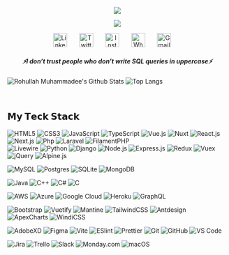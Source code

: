 <p align="center">
  <a href="https://github.com/rohullahmuhammadee/readme-typing-svg">
    <img src="https://readme-typing-svg.demolab.com/?lines=Hi, I'm Rohullah Muhammadee 👋 &font=Fira%20Code&center=true&width=440&height=45&color=f75c71&vCenter=true&pause=1000000&size=25" /></a>
</p>
<!-- Hi, I'm Rohullah Muhammadee 👋 -->
<p align="center"> 
  <a href="https://github.com/rohullahmuhammadee/readme-typing-svg">
    <img src="https://readme-typing-svg.demolab.com/?lines=Full-stack%20Software%20Engineer;Software%20Project%20Manager;Experienced%20UI%2FUX%20Designer;5%2B%20years%20of%20coding%20experience;Always%20learning%20new%20things&font=Fira%20Code&center=true&width=440&height=45&color=f75c7e&vCenter=true&pause=1000&size=22" /></a>
</p>

<!-- Social icons section -->
<p align="center"> 
  <a href="https://www.linkedin.com/in/rohullah-muhammadee-b579ab314"><img width="32px" alt="LinkedIn" title="LinkedIn" src="https://cdn.simpleicons.org/linkedin"/></a>
  &#8287;&#8287;&#8287;&#8287;&#8287;
  <a href="https://twitter.com/rohmuhammadee"><img width="32px" alt="Twitter" title="Twitter" src="https://i.imgur.com/AixJgnm.png"/></a>
  &#8287;&#8287;&#8287;&#8287;&#8287; 
  <a href="https://www.instagram.com/rohullahmuhammadee/"><img width="32px" alt="Instagram" title="Instagram" src="https://cdn.simpleicons.org/instagram"/></a>
  &#8287;&#8287;&#8287;&#8287;&#8287; 
  <a href="https://wa.me/0093792434677"><img width="32px" alt="Whatsapp" title="Whatsapp" src="https://cdn.simpleicons.org/whatsapp"/></a>
  &#8287;&#8287;&#8287;&#8287;&#8287; 
  <a href="mailto:rmuhammadee@gmail.com"><img width="32px" alt="Gmail" title="Gmail" color="white" src="https://cdn.simpleicons.org/gmail"/></a>
  &#8287;&#8287;&#8287;&#8287;&#8287; 
</p>

 <h5 align="center">
   <i>⚡️I don’t trust people who don’t write SQL queries in uppercase⚡️</i>
  </h5>

![Rohullah Muhammadee's Github Stats](https://github-readme-stats.vercel.app/api?username=rohullahmuhammadee&count_private=true&show_icons=true&include_all_commits=true)
![Top Langs](https://github-readme-stats.vercel.app/api/top-langs/?username=rohullahmuhammadee&hide=TeX&layout=compact)


<br />

## 𝗠𝘆 𝗧𝗲𝗰𝗸 𝗦𝘁𝗮𝗰𝗸

![HTML5](https://img.shields.io/badge/-HTML5-%23E44D27?style=flat-square&logo=html5&logoColor=ffffff)
![CSS3](https://img.shields.io/badge/-CSS3-%231572B6?style=flat-square&logo=css3)
![JavaScript](https://img.shields.io/badge/-JavaScript-%23F7DF1C?style=flat-square&logo=javascript&logoColor=000000&labelColor=%23F7DF1C&color=%23FFCE5A)
![TypeScript](https://img.shields.io/badge/-TypeScript-007ACC?style=flat-square&logo=typescript&logoColor=white)
![Vue.js](https://img.shields.io/badge/-Vue.js-%232c3e50?style=flat-square&logo=vuedotjs)
![Nuxt](https://img.shields.io/badge/-Nuxt.js-%23282C34?style=flat-square&logo=nuxtdotjs)
![React.js](https://img.shields.io/badge/-React.js-%23282C34?style=flat-square&logo=react)
![Next.js](https://img.shields.io/badge/-Next.js-%23000000?style=flat-square&logo=nextdotjs)
![Php](https://img.shields.io/badge/-Php-777BB4?style=flat-square&logo=php&logoColor=white)
![Laravel](https://img.shields.io/badge/-Laravel-FF2D20?style=flat-square&logo=laravel&logoColor=white)
![FilamentPHP](https://img.shields.io/badge/-FilamentPHP-F4645F?style=flat-square&logo=php&logoColor=white) <br />
![Livewire](https://img.shields.io/badge/-Livewire-303F9F?style=flat-square&logo=livewire&logoColor=white)
![Python](https://img.shields.io/badge/-Python-BA68C8?style=flat-square&logo=python&logoColor=white)
![Django](https://img.shields.io/badge/-Django-092E20?style=flat-square&logo=django&logoColor=white)
![Node.js](https://img.shields.io/badge/-Node.js-339933?style=flat-square&logo=nodedotjs&logoColor=white)
![Express.js](https://img.shields.io/badge/-Express.js-3776AA?style=flat-square&logo=express&logoColor=white)
![Redux](https://img.shields.io/badge/-Redux-764ABC?style=flat-square&logo=redux&logoColor=white)
![Vuex](https://img.shields.io/badge/-Vuex-4FC08D?style=flat-square&logo=vuex&logoColor=white)
![jQuery](https://img.shields.io/badge/-jQuery-E91E63?style=flat-square&logo=jquery&logoColor=white)
![Alpine.js](https://img.shields.io/badge/-Alpine.js-%232c3e50?style=flat-square&logo=alpinedotjs&logoColor=white)

![MySQL](https://img.shields.io/badge/-MySQL-%231d365d?style=flat-square&logo=mysql&logoColor=ffffff)
![Postgres](https://img.shields.io/badge/-Postgres-%23CC6699?style=flat-square&logo=postgresql&logoColor=ffffff)
![SQLite](https://img.shields.io/badge/-SQLite-%F4645F?style=flat-square&logo=sqlite&logoColor=ffffff)
![MongoDB](https://img.shields.io/badge/-MongoDB-%23333333?style=flat-square&logo=mongodb)


![Java](https://img.shields.io/badge/-Java-007396?style=flat-square&logo=java&logoColor=white)
![C++](https://img.shields.io/badge/-C++-00599C?style=flat-square&logo=c%2B%2B&logoColor=white)
![C#](https://img.shields.io/badge/-C%23-239120?style=flat-square&logo=c-sharp&logoColor=white)
![C](https://img.shields.io/badge/-C-00ADD8?style=flat-square&logo=c&logoColor=white)

![AWS](https://img.shields.io/badge/-AWS-232F3E?style=flat-square&logo=amazon-aws&logoColor=white)
![Azure](https://img.shields.io/badge/-Azure-0078D4?style=flat-square&logo=microsoft-azure&logoColor=white)
![Google Cloud](https://img.shields.io/badge/-Google%20Cloud-4285F4?style=flat-square&logo=google-cloud&logoColor=white)
![Heroku](https://img.shields.io/badge/-Heroku-430098?style=flat-square&logo=heroku&logoColor=white)
![GraphQL](https://img.shields.io/badge/-GraphQL-E10098?style=flat-square&logo=graphql&logoColor=white)

![Bootstrap](https://img.shields.io/badge/-Bootstrap-%231d365d?style=flat-square&logo=bootstrap&logoColor=ffffff)
![Vuetify](https://img.shields.io/badge/-Vuetify-%23CC6699?style=flat-square&logo=vuetify&logoColor=ffffff)
![Mantine](https://img.shields.io/badge/-Mantine-%23333333?style=flat-square&logo=mantine)
![TailwindCSS](https://img.shields.io/badge/-TailwindCSS-%231a202c?style=flat-square&logo=tailwind-css)
![Antdesign](https://img.shields.io/badge/-AntDesign-00ADD8?style=flat-square&logo=antdesign)
![ApexCharts](https://img.shields.io/badge/-ApexCharts-FF4560?style=flat-square&logo=apex-charts&logoColor=white)
![WindiCSS](https://img.shields.io/badge/-WindiCSS-%23000000?style=flat-square&logo=tailwind-css&&logoColor=48B0F1)

![AdobeXD](https://img.shields.io/badge/-AdobeXd-%232C3A42?style=flat-square&logo=adobexd)
![Figma](https://img.shields.io/badge/-Figma-%23EC4A3F?style=flat-square&logo=figma&logoColor=ffffff)
![Vite](https://img.shields.io/badge/-Vite-%23646CFF?style=flat-square&logo=vite&logoColor=ffffff)
![ESlint](https://img.shields.io/badge/-ESLint-%234B32C3?style=flat-square&logo=eslint)
![Prettier](https://img.shields.io/badge/-Prettier-339933?style=flat-square&logo=prettier&logoColor=ffffff)
![Git](https://img.shields.io/badge/-Git-%23F05032?style=flat-square&logo=git&logoColor=%23ffffff)
![GitHub](https://img.shields.io/badge/-GitHub-%23000000?style=flat-square&logo=github)
![VS Code](https://img.shields.io/badge/-VSCode-%23007ACC?style=flat-square&logo=microsoft-visual-studio-code)

![Jira](https://img.shields.io/badge/-Jira-0052CC?style=flat-square&logo=jira&logoColor=white)
![Trello](https://img.shields.io/badge/-Trello-0079BF?style=flat-square&logo=trello&logoColor=white)
![Slack](https://img.shields.io/badge/-Slack-4A154B?style=flat-square&logo=slack&logoColor=white)
![Monday.com](https://img.shields.io/badge/-Monday.com-6264A7?style=flat-square&logo=mondaydotcom&logoColor=white)
![macOS](https://img.shields.io/badge/-macOS-000000?style=flat-square&logo=apple&logoColor=white)

<!-- 
## Full Stack Projects

[![](https://img.shields.io/badge/-🧬%20My%20Website-000)](https://github.com/rohullahmuhammadee/v2)
[![](https://img.shields.io/badge/-🦠%20COVID‑19%20Dashboard-000)](https://github.com/rohullahmuhammadee/COVID-19-Dashboard)
[![](https://img.shields.io/badge/-📝%20Summarizer-000)](https://github.com/rohullahmuhammadee/Summarizer)
[![](https://img.shields.io/badge/-🔬%20Overwatch-000)](https://github.com/rohullahmuhammadee/overwatch)
[![](https://img.shields.io/badge/-🛰%20KubeSat-000)](https://github.com/rohullahmuhammadee/kubesat)
[![](https://img.shields.io/badge/-🔊%20Voice%20Poker-000)](https://github.com/rohullahmuhammadee/Poker)
[![](https://img.shields.io/badge/-🗺%20PokémonGo%20Map-000)](https://github.com/rohullahmuhammadee/PokemonGo-Map)

-->
